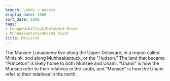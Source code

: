 ```yaml
---
branch: Lands + Waters
display_date: 1600
sort_date: 1600
tags:
- Lenapewihittuck/Delaware River
- Muhheakantuck/Hudson River
title: Minisink
---
```


The Munsee Lunaapeew live along the Upper Delaware, in a region called Minisink, and along Muhheakantuck, or the “Hudson.” The land that became “Princeton” is likely home to both Munsee and Unami. “Unami” is how the Munsee refer to their relatives in the south, and “Munsee” is how the Unami refer to their relatives in the north.